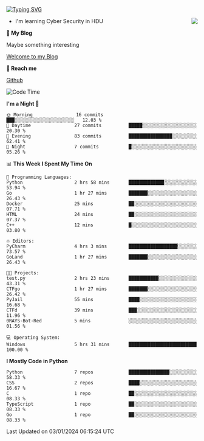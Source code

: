 [![Typing SVG](https://readme-typing-svg.herokuapp.com?font=Fira+Code&pause=1000&random=false&width=450&height=60&lines=Hello+%F0%9F%91%8B%F0%9F%8F%BB;I'm+JBNRZ)](https://git.io/typing-svg)

<a href="#">
  <img align="right" src="https://github-readme-stats.vercel.app/api?username=JBNRZ&show_icons=true&bg_color=15,f2f7fd,E0EAFC" />
</a>

- I'm learning Cyber Security in HDU

 **🌱 My Blog**

Maybe something interesting

[Welcome to my Blog](https://jbnrz.com.cn/)

 **💬 Reach me** 

[Github](https://github.com/JBNRZ)


<!--START_SECTION:waka-->
![Code Time](http://img.shields.io/badge/Code%20Time-243%20hrs%2028%20mins-blue)

**I'm a Night 🦉** 

```text
🌞 Morning                16 commits          ███░░░░░░░░░░░░░░░░░░░░░░   12.03 % 
🌆 Daytime                27 commits          █████░░░░░░░░░░░░░░░░░░░░   20.30 % 
🌃 Evening                83 commits          ████████████████░░░░░░░░░   62.41 % 
🌙 Night                  7 commits           █░░░░░░░░░░░░░░░░░░░░░░░░   05.26 % 
```


📊 **This Week I Spent My Time On** 

```text
💬 Programming Languages: 
Python                   2 hrs 58 mins       █████████████░░░░░░░░░░░░   53.94 % 
Go                       1 hr 27 mins        ███████░░░░░░░░░░░░░░░░░░   26.43 % 
Docker                   25 mins             ██░░░░░░░░░░░░░░░░░░░░░░░   07.71 % 
HTML                     24 mins             ██░░░░░░░░░░░░░░░░░░░░░░░   07.37 % 
C++                      12 mins             █░░░░░░░░░░░░░░░░░░░░░░░░   03.80 % 

🔥 Editors: 
PyCharm                  4 hrs 3 mins        ██████████████████░░░░░░░   73.57 % 
GoLand                   1 hr 27 mins        ███████░░░░░░░░░░░░░░░░░░   26.43 % 

🐱‍💻 Projects: 
test.py                  2 hrs 23 mins       ███████████░░░░░░░░░░░░░░   43.31 % 
CTFgo                    1 hr 27 mins        ███████░░░░░░░░░░░░░░░░░░   26.42 % 
PyJail                   55 mins             ████░░░░░░░░░░░░░░░░░░░░░   16.68 % 
CTFd                     39 mins             ███░░░░░░░░░░░░░░░░░░░░░░   11.96 % 
0RAYS-Bot-Red            5 mins              ░░░░░░░░░░░░░░░░░░░░░░░░░   01.56 % 

💻 Operating System: 
Windows                  5 hrs 31 mins       █████████████████████████   100.00 % 
```

**I Mostly Code in Python** 

```text
Python                   7 repos             ███████████████░░░░░░░░░░   58.33 % 
CSS                      2 repos             ████░░░░░░░░░░░░░░░░░░░░░   16.67 % 
C                        1 repo              ██░░░░░░░░░░░░░░░░░░░░░░░   08.33 % 
TypeScript               1 repo              ██░░░░░░░░░░░░░░░░░░░░░░░   08.33 % 
Go                       1 repo              ██░░░░░░░░░░░░░░░░░░░░░░░   08.33 % 
```




 Last Updated on 03/01/2024 06:15:24 UTC
<!--END_SECTION:waka-->
